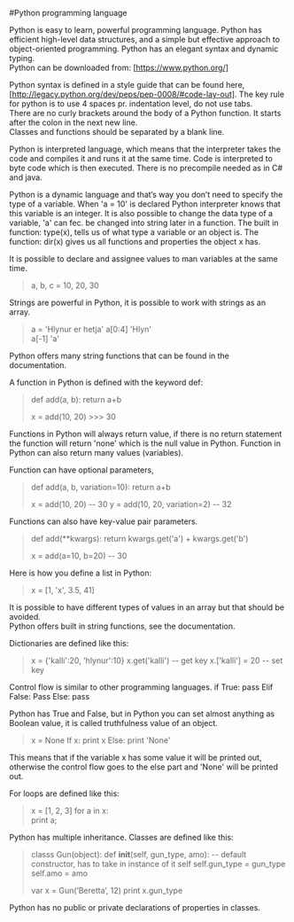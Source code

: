 #Python programming language 

Python is easy to learn, powerful programming language.  Python has efficient high-level data structures, 
and a simple but effective approach to object-oriented programming.    Python has an elegant syntax and dynamic typing.    
Python can be downloaded from: [https://www.python.org/]

Python syntax is defined in a style guide 	that can be found here, 
[http://legacy.python.org/dev/peps/pep-0008/#code-lay-out].
The key rule for python is to use 4 spaces pr. indentation level, do not use tabs.  
There are no curly brackets around the body of a Python function.  It starts after the colon in the next new line.   
Classes and functions should be separated by a blank line. 

Python is interpreted language, which means that the interpreter takes the code and compiles it and runs it at the same time. Code is interpreted to byte code which is then executed.   There is no precompile needed as in C# and java. 

Python is a dynamic language and that’s way you don’t need to specify the type of a variable.  When 'a = 10' is declared Python interpreter knows that this variable is an integer.  It is also possible to change the data type of a variable, 'a' can fec. be changed into string later in a function. The built in function: type(x), tells us of what type a variable or an object is. The function: dir(x) gives us all functions and properties the object x has. 

It is possible to declare and assignee values to man variables at the same time. 
> a, b, c = 10, 20, 30

Strings are powerful in Python, it is possible to work with strings as an array. 
> a = 'Hlynur er hetja'
> a[0:4]
> 'Hlyn'  
> a[-1]
> 'a'

Python offers many string functions that can be found in the documentation.

A function in Python is defined with the keyword def: 
> def add(a, b):
>     return a+b
>
> x = add(10, 20)  >>> 30

Functions in Python will always return value, if there is no return statement the function will return 'none' 
which is the null value in Python.   Function in Python can also return many values (variables).   

Function can have optional parameters, 
> def add(a, b, variation=10):
>     return a+b
>
> x = add(10, 20)   -- 30
> y = add(10, 20, variation=2)   -- 32

Functions can also have key-value pair parameters. 
> def add(**kwargs):
>     return kwargs.get('a') + kwargs.get('b')
>
> x = add(a=10, b=20)   -- 30

Here is how you define a list in Python:
> x = [1, 'x', 3.5, 41]

It is possible to have different types of values in an array but that should be avoided.   
Python offers built in string functions, see the documentation. 

Dictionaries are defined like this:
> x = {'kalli':20, 'hlynur':10}
> x.get('kalli')  -- get key
> x.['kalli'] = 20  -- set key

Control flow is similar to other programming languages. 
if True:
    pass
Elif False:
    Pass
Else:
    pass

Python has True and False, but in Python you can set almost anything as Boolean value, it is called truthfulness 
value of an object. 
> x = None
> If x:
    print x
> Else:
    print 'None'
    
This means that if the variable x has some value it will be printed out, otherwise the control flow goes to the else 
part and 'None' will be printed out. 

For loops are defined like this:
> x = [1, 2, 3]
> for a in x:     
    print a;

Python has multiple inheritance.  Classes are defined like this:
> classs Gun(object): 
    def __init__(self, gun_type, amo):    -- default constructor, has to take in instance of it self 
    self.gun_type = gun_type
    self.amo = amo    
>
> var x = Gun(‘Beretta’, 12)
> print x.gun_type

 Python has no public or private declarations of properties in classes.   

